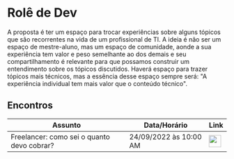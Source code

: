 # Rolê de Dev

A proposta é ter um espaço para trocar experiências sobre alguns tópicos que são recorrentes na vida de um profissional de TI.
A ideia é não ser um espaço de mestre-aluno, mas um espaço de comunidade, aonde a sua experiência tem valor e peso semelhante ao dos demais e seu compartilhamento é relevante para que possamos construir um entendimento sobre os tópicos discutidos.
Haverá espaço para trazer tópicos mais técnicos, mas a essência desse espaço sempre será:
"A experiência individual tem mais valor que o conteúdo técnico".

## Encontros

| Assunto                                  | Data/Horário           | Link                                                                                                                                                                                                                                                                                                  |
| ---------------------------------------- | ---------------------- | ----------------------------------------------------------------------------------------------------------------------------------------------------------------------------------------------------------------------------------------------------------------------------------------------------- |
| Freelancer: como sei o quanto devo cobrar? | 24/09/2022 às 10:00 AM | <a target="_blank" href="https://meet.google.com/mxq-qaux-gun"><img border="0" width="28" src="https://ssl.gstatic.com/calendar/images/conferenceproviders/logo_meet_2020q4_192px.svg"></a> |